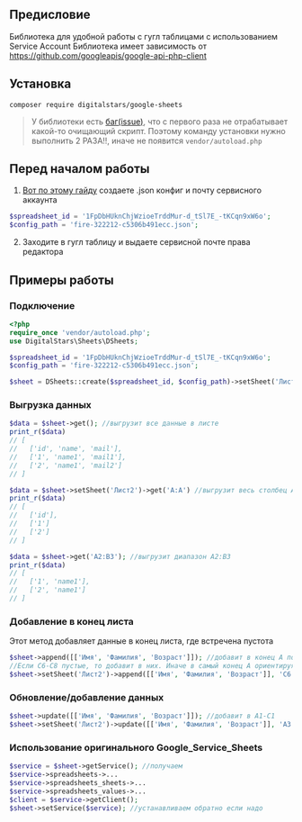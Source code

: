 ## Предисловие
Библиотека для удобной работы с гугл таблицами с использованием Service Account
Библиотека имеет зависимость от https://github.com/googleapis/google-api-php-client

## Установка
`composer require digitalstars/google-sheets`
> У библиотеки есть [баг(issue)](https://github.com/googleapis/google-api-php-client/issues/1893), что с первого раза не отрабатывает какой-то очищающий скрипт. Поэтому команду установки нужно выполнить 2 РАЗА!!, иначе не появится `vendor/autoload.php`

## Перед началом работы
1) [Вот по этому гайду](https://pocketadmin.tech/ru/%D1%80%D0%B0%D0%B1%D0%BE%D1%82%D0%B0-%D1%81-4-%D0%B2%D0%B5%D1%80%D1%81%D0%B8%D0%B5%D0%B9-api-google-%D1%82%D0%B0%D0%B1%D0%BB%D0%B8%D1%86%D1%8B-%D0%BD%D0%B0-php/) создаете .json конфиг и почту сервисного аккаунта
```php
$spreadsheet_id = '1FpDbHUknChjWzioeTrddMur-d_tSl7E_-tKCqn9xW6o';
$config_path = 'fire-322212-c5306b491ecc.json';
```
2) Заходите в гугл таблицу и выдаете сервисной почте права редактора

## Примеры работы

### Подключение
```php
<?php
require_once 'vendor/autoload.php';
use DigitalStars\Sheets\DSheets;

$spreadsheet_id = '1FpDbHUknChjWzioeTrddMur-d_tSl7E_-tKCqn9xW6o';
$config_path = 'fire-322212-c5306b491ecc.json';

$sheet = DSheets::create($spreadsheet_id, $config_path)->setSheet('Лист');
```

### Выгрузка данных
```php
$data = $sheet->get(); //выгрузит все данные в листе
print_r($data)
// [
//   ['id', 'name', 'mail'],
//   ['1', 'name1', 'mail1'],
//   ['2', 'name1', 'mail2']
// ]

$data = $sheet->setSheet('Лист2')->get('A:A') //выгрузит весь столбец А из Лист2
print_r($data)
// [
//   ['id'],
//   ['1']
//   ['2']
// ]

$data = $sheet->get('A2:B3'); //выгрузит диапазон A2:B3
print_r($data)
// [
//   ['1', 'name1'],
//   ['2', 'name1']
// ]
```

### Добавление в конец листа
Этот метод добавляет данные в конец листа, где встречена пустота
```php
$sheet->append([['Имя', 'Фамилия', 'Возраст']]); //добавит в конец A по максимальной используемой строке всех букв
//Если C6-C8 пустые, то добавит в них. Иначе в самый конец A ориентируясь по максимальной используемой строке всех букв
$sheet->setSheet('Лист2')->append([['Имя', 'Фамилия', 'Возраст']], 'C6'); 
```

### Обновление/добавление данных
```php
$sheet->update([['Имя', 'Фамилия', 'Возраст']]); //добавит в A1-C1
$sheet->setSheet('Лист2')->update([['Имя', 'Фамилия', 'Возраст']], 'A3'); //добавит в A3-C3 даже если они заполнены
```

### Использование оригинального Google_Service_Sheets
```php
$service = $sheet->getService(); //получаем
$service->spreadsheets->...
$service->spreadsheets_sheets->...
$service->spreadsheets_values->...
$client = $service->getClient();
$sheet->setService($service); //устанавливаем обратно если надо
```